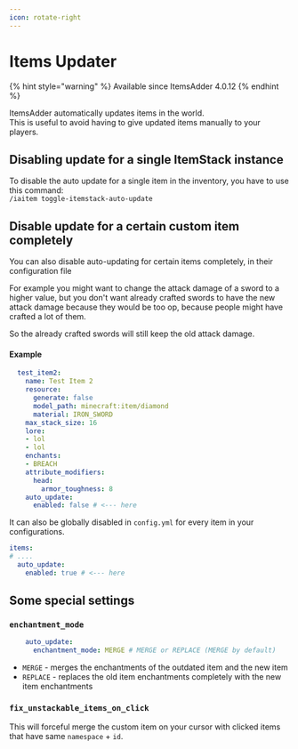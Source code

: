 ```yaml
---
icon: rotate-right
---
```


# Items Updater

{% hint style="warning" %}
Available since ItemsAdder 4.0.12
{% endhint %}

ItemsAdder automatically updates items in the world.\
This is useful to avoid having to give updated items manually to your players.

## Disabling update for a single ItemStack instance

To disable the auto update for a single item in the inventory, you have to use this command:\
`/iaitem toggle-itemstack-auto-update`

## Disable update for a certain custom item completely

You can also disable auto-updating for certain items completely, in their configuration file

For example you might want to change the attack damage of a sword to a higher value, but you don't want already crafted swords to have the new attack damage because they would be too op, because people might have crafted a lot of them.

So the already crafted swords will still keep the old attack damage.

#### Example

```yml
  test_item2:
    name: Test Item 2
    resource:
      generate: false
      model_path: minecraft:item/diamond
      material: IRON_SWORD
    max_stack_size: 16
    lore:
    - lol
    - lol
    enchants:
    - BREACH
    attribute_modifiers:
      head:
        armor_toughness: 8
    auto_update:
      enabled: false # <--- here
```

It can also be globally disabled in `config.yml` for every item in your configurations.

```yml
items:
# ....
  auto_update:
    enabled: true # <--- here
```

## Some special settings

### `enchantment_mode`

```yml
    auto_update:
      enchantment_mode: MERGE # MERGE or REPLACE (MERGE by default)
```

* `MERGE` - merges the enchantments of the outdated item and the new item
* `REPLACE` - replaces the old item enchantments completely with the new item enchantments

### `fix_unstackable_items_on_click`&#xD;

This will forceful merge the custom item on your cursor with clicked items that have same `namespace` + `id`.
